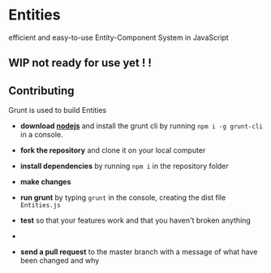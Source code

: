 # Entities
efficient and easy-to-use Entity-Component System in JavaScript

## WIP not ready for use yet ! !


## Contributing

Grunt is used to build Entities

- **download [nodejs][0]** and install the grunt cli by running `npm i -g grunt-cli` in a console.

- **fork the repository** and clone it on your local computer

- **install dependencies** by running `npm i` in the repository folder

- **make changes** 

- **run grunt** by typing `grunt` in the console, creating the dist file `Entities.js`

- **test** so that your features work and that you haven't broken anything
- 
- **send a pull request** to the master branch with a message of what have been changed and why

[0]: http://nodejs.org